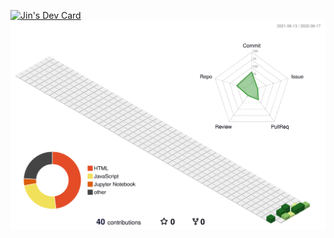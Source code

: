 <a href="https://app.daily.dev/tlawlgns"><img src="https://api.daily.dev/devcards/a0e11b92f0be4affb3fa2ed4c7373961.png?r=l8d" width="300" alt="Jin's Dev Card"/></a>
![](./profile-3d-contrib/profile-green-animate.svg)
